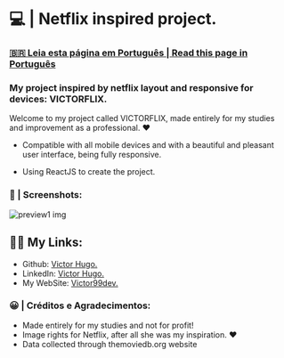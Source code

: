 # 💻 | Netflix inspired project.

### [ 🇧🇷 Leia esta página em Português | Read this page in Português](./README.md)

### My project inspired by netflix layout and responsive for devices: VICTORFLIX.

Welcome to my project called VICTORFLIX, made entirely for my studies and improvement as a professional. ❤️

- Compatible with all mobile devices and with a beautiful and pleasant user interface, being fully responsive.

- Using ReactJS to create the project.

### 📸 | Screenshots: 

![preview1 img](/preview.png)

## 👩‍💻 My Links:

- Github: [Victor Hugo.](https://github.com/torugo99)
- LinkedIn: [Victor Hugo.](https://www.linkedin.com/in/victor-hugo99/)
- My WebSite: [Victor99dev.](http://victor99dev.site/)

### 😀 | Créditos e Agradecimentos:

- Made entirely for my studies and not for profit!
- Image rights for Netflix, after all she was my inspiration. ❤️
- Data collected through themoviedb.org website